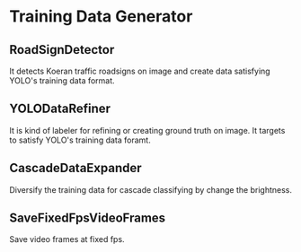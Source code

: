 Training Data Generator
===============

RoadSignDetector
----------------
It detects Koeran traffic roadsigns on image and create data satisfying YOLO's training data format.


YOLODataRefiner
---------------
It is kind of labeler for refining or creating ground truth on image.
It targets to satisfy YOLO's training data foramt.

CascadeDataExpander
-------------------
Diversify the training data for cascade classifying by change the brightness.


SaveFixedFpsVideoFrames
-----------------------
Save video frames at fixed fps.

